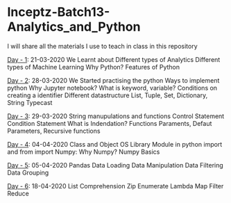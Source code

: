 # Inceptz-Batch13-Analytics_and_Python
I will share all the materials I use to teach in class in this repository

[Day - 1](https://github.com/Laxminarayen/Inceptz-Batch13-Analytics_and_Python/tree/master/01%20-%20Day%20-%201%20-%20Analytics%20and%20python): 21-03-2020
We Learnt about 
Different types of Analytics
Different types of Machine Learning
Why Python? Features of Python

[Day - 2](https://github.com/Laxminarayen/Inceptz-Batch13-Analytics_and_Python/tree/master/02%20-%20Day%20-%202-%20Python%20Basics%20with%20Exercise): 28-03-2020
We Started practising the python
Ways to implement python
Why Jupyter notebook?
What is keyword, variable?
Conditions on creating a identifier
Different datastructure
List, Tuple, Set, Dictionary, String
Typecast

[Day - 3](https://github.com/Laxminarayen/Inceptz-Batch13-Analytics_and_Python/tree/master/03%20-%20Day%20-%203%20-%20Python%20Basics%20with%20Exercises): 29-03-2020 
String manupulations and functions 
Control Statement Condition Statement 
What is Indendation? 
Functions Paraments, 
Defaut Parameters, 
Recursive functions

[Day - 4](https://github.com/Laxminarayen/Inceptz-Batch13-Analytics_and_Python/tree/master/04%20-%20Day%20-%204%20-%20Numpy%20with%20Exercises): 04-04-2020 
Class and Object 
OS Library Module in python 
import and from import 
Numpy: Why Numpy? 
Numpy Basics

[Day - 5](https://github.com/Laxminarayen/Inceptz-Batch13-Analytics_and_Python/tree/master/05%20-%20Day%205%20-%20Pandas%20with%20Exercises): 05-04-2020 Pandas Data Loading Data Manipulation Data Filtering Data Grouping

[Day - 6](https://github.com/Laxminarayen/Inceptz-Batch13-Analytics_and_Python/tree/master/06%20-%20Day%20-%206%20-%20Python%20Advanced%20Functions): 18-04-2020 
List Comprehension
Zip 
Enumerate
Lambda
Map 
Filter 
Reduce 


